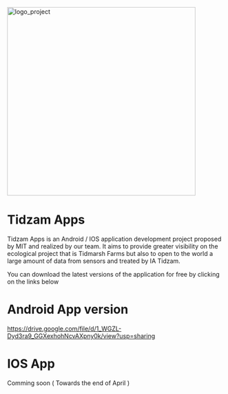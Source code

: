<img width="437" alt="logo_project" src="https://user-images.githubusercontent.com/32200557/38062478-6459ebd6-32f4-11e8-96ab-daae6fb13d5c.png">

# Tidzam Apps

Tidzam Apps is an Android / IOS application development project proposed by MIT and realized by our team.
It aims to provide greater visibility on the ecological project that is Tidmarsh Farms but also to open to the world a large amount of data from sensors and treated by IA Tidzam.

You can download the latest versions of the application for free by clicking on the links below

# Android App version

https://drive.google.com/file/d/1_WGZL-Dyd3ra9_GGXexhohNcvAXpny0k/view?usp=sharing

# IOS App

Comming soon ( Towards the end of April ) 

